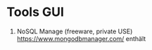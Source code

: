 Tools GUI
=========

1. NoSQL Manage (freeware, private USE) https://www.mongodbmanager.com/	enthält 